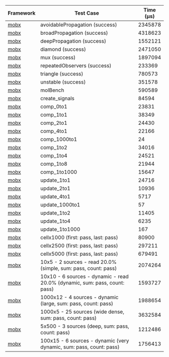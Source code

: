 | Framework | Test Case | Time (μs) |
| --- | --- | --- |
| [mobx](https://github.com/mobxjs/mobx.dart) | avoidablePropagation (success) | 2345878 |
| [mobx](https://github.com/mobxjs/mobx.dart) | broadPropagation (success) | 4318623 |
| [mobx](https://github.com/mobxjs/mobx.dart) | deepPropagation (success) | 1552121 |
| [mobx](https://github.com/mobxjs/mobx.dart) | diamond (success) | 2471050 |
| [mobx](https://github.com/mobxjs/mobx.dart) | mux (success) | 1897094 |
| [mobx](https://github.com/mobxjs/mobx.dart) | repeatedObservers (success) | 233369 |
| [mobx](https://github.com/mobxjs/mobx.dart) | triangle (success) | 780573 |
| [mobx](https://github.com/mobxjs/mobx.dart) | unstable (success) | 351578 |
| [mobx](https://github.com/mobxjs/mobx.dart) | molBench | 590589 |
| [mobx](https://github.com/mobxjs/mobx.dart) | create_signals | 84594 |
| [mobx](https://github.com/mobxjs/mobx.dart) | comp_0to1 | 23831 |
| [mobx](https://github.com/mobxjs/mobx.dart) | comp_1to1 | 38349 |
| [mobx](https://github.com/mobxjs/mobx.dart) | comp_2to1 | 24430 |
| [mobx](https://github.com/mobxjs/mobx.dart) | comp_4to1 | 22166 |
| [mobx](https://github.com/mobxjs/mobx.dart) | comp_1000to1 | 24 |
| [mobx](https://github.com/mobxjs/mobx.dart) | comp_1to2 | 34016 |
| [mobx](https://github.com/mobxjs/mobx.dart) | comp_1to4 | 24521 |
| [mobx](https://github.com/mobxjs/mobx.dart) | comp_1to8 | 21944 |
| [mobx](https://github.com/mobxjs/mobx.dart) | comp_1to1000 | 15647 |
| [mobx](https://github.com/mobxjs/mobx.dart) | update_1to1 | 24716 |
| [mobx](https://github.com/mobxjs/mobx.dart) | update_2to1 | 10936 |
| [mobx](https://github.com/mobxjs/mobx.dart) | update_4to1 | 5717 |
| [mobx](https://github.com/mobxjs/mobx.dart) | update_1000to1 | 57 |
| [mobx](https://github.com/mobxjs/mobx.dart) | update_1to2 | 11405 |
| [mobx](https://github.com/mobxjs/mobx.dart) | update_1to4 | 6235 |
| [mobx](https://github.com/mobxjs/mobx.dart) | update_1to1000 | 167 |
| [mobx](https://github.com/mobxjs/mobx.dart) | cellx1000 (first: pass, last: pass) | 80900 |
| [mobx](https://github.com/mobxjs/mobx.dart) | cellx2500 (first: pass, last: pass) | 297211 |
| [mobx](https://github.com/mobxjs/mobx.dart) | cellx5000 (first: pass, last: pass) | 679491 |
| [mobx](https://github.com/mobxjs/mobx.dart) | 10x5 - 2 sources - read 20.0% (simple, sum: pass, count: pass) | 2074264 |
| [mobx](https://github.com/mobxjs/mobx.dart) | 10x10 - 6 sources - dynamic - read 20.0% (dynamic, sum: pass, count: pass) | 1593727 |
| [mobx](https://github.com/mobxjs/mobx.dart) | 1000x12 - 4 sources - dynamic (large, sum: pass, count: pass) | 1988654 |
| [mobx](https://github.com/mobxjs/mobx.dart) | 1000x5 - 25 sources (wide dense, sum: pass, count: pass) | 3632584 |
| [mobx](https://github.com/mobxjs/mobx.dart) | 5x500 - 3 sources (deep, sum: pass, count: pass) | 1212486 |
| [mobx](https://github.com/mobxjs/mobx.dart) | 100x15 - 6 sources - dynamic (very dynamic, sum: pass, count: pass) | 1756413 |
